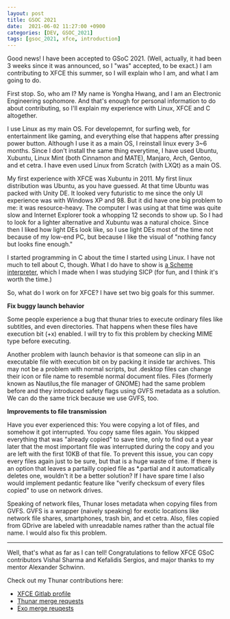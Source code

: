 ```yaml
---
layout: post
title: GSOC 2021
date:  2021-06-02 11:27:00 +0900
categories: [DEV, GSOC_2021]
tags: [gsoc_2021, xfce, introduction]
---
```


Good news! I have been accepted to GSoC 2021. (Well, actually, it had been 3 weeks since it was announced, so I "was" accepted, to be exact.) I am contributing to XFCE this summer, so I will explain who I am, and what I am going to do.

First stop. So, who am I? My name is Yongha Hwang, and I am an Electronic Engineering sophomore. And that's enough for personal information to do about contributing, so I'll explain my experience with Linux, XFCE and C altogether.

I use Linux as my main OS. For developemnt, for surfing web, for entertainment like gaming, and everything else that happens after pressing power button. Although I use it as a main OS, I reinstall linux every 3~6 months. Since I don't install the same thing everytime, I have used Ubuntu, Xubuntu, Linux Mint (both Cinnamon and MATE), Manjaro, Arch, Gentoo, and et cetra. I have even used Linux from Scratch (with LXQt) as a main OS.

My first experience with XFCE was Xubuntu in 2011. My first linux distribution was Ubuntu, as you have guessed. At that time Ubuntu was packed with Unity DE. It looked very futuristic to me since the only UI experience was with Windows XP and 98. But it did have one big problem to me: it was resource-heavy. The computer I was using at that time was quite slow and Internet Explorer took a whopping 12 seconds to show up. So I had to look for a lighter alternative and Xubuntu was a natural choice. Since then I liked how light DEs look like, so I use light DEs most of the time not because of my low-end PC, but because I like the visual of "nothing fancy but looks fine enough."

I started programming in C about the time I started using Linux. I have not much to tell about C, though. What I do have to show is [a Scheme interpreter](https://github.com/MShrimp4/SICP_Problems/tree/master/5.51), which I made when I was studying SICP (for fun, and I think it's worth the time.)

So, what do I work on for XFCE? I have set two big goals for this summer.

**Fix buggy launch behavior**

Some people experience a bug that thunar tries to execute ordinary files like subtitles, and even directories. That happens when these files have execution bit (+x) enabled. I will try to fix this problem by checking MIME type before executing.

Another problem with launch behavior is that someone can slip in an executable file with execution bit on by packing it inside tar archives. This may not be a problem with normal scripts, but .desktop files can change their icon or file name to resemble normal document files. Files (formerly known as Nautilus,the file manager of GNOME) had the same problem before and they introduced safety flags using GVFS metadata as a solution. We can do the same trick because we use GVFS, too.

**Improvements to file transmission**

Have you ever experienced this: You were copying a lot of files, and somehow it got interrupted. You copy same files again. You skipped everything that was "already copied" to save time, only to find out a year later that the most important file was interrupted during the copy and you are left with the first 10KB of that file. To prevent this issue, you can copy every files again just to be sure, but that is a huge waste of time. If there is an option that leaves a partailly copied file as *.partial and it automatically deletes one, wouldn't it be a better solution? If I have spare time I also would implement pedantic feature like "verify checksum of every files copied" to use on network drives.

Speaking of network files, Thunar loses metadata when copying files from GVFS. GVFS is a wrapper (naively speaking) for exotic locations like network file shares, smartphones, trash bin, and et cetra. Also, files copied from GDrive are labeled with unreadable names rather than the actual file name. I would also fix this problem.

---

Well, that's what as far as I can tell! Congratulations to fellow XFCE GSoC contributors Vishal Sharma and Kefalidis Sergios, and major thanks to my mentor Alexander Schwinn.

Check out my Thunar contributions here:
* [XFCE Gitlab profile](https://gitlab.xfce.org/MShrimp4)
* [Thunar merge requests](https://gitlab.xfce.org/xfce/thunar/-/merge_requests?scope=all&utf8=%E2%9C%93&state=merged&author_username=MShrimp4)
* [Exo merge reuqests](https://gitlab.xfce.org/xfce/exo/-/merge_requests?scope=all&utf8=%E2%9C%93&state=all&author_username=MShrimp4)
